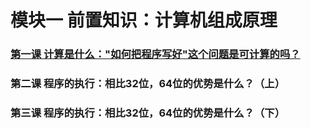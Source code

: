 # 模块一 前置知识：计算机组成原理

### [第一课 计算是什么："如何把程序写好"这个问题是可计算的吗？](计算机组成原理-计算是什么？.md)

### 第二课 程序的执行：相比32位，64位的优势是什么？（上）

### 第三课 程序的执行：相比32位，64位的优势是什么？（下）
